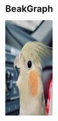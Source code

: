 # BeakGraph<br>
<img
  src="https://github.com/ebremer/BeakGraph/raw/master/beakgraph.png?raw=true"
  width=300px height=300px
  alt="BeakGraph"
  title="BeakGraph"
  style="display: inline-block; margin: 0 auto; max-width: 150px">
